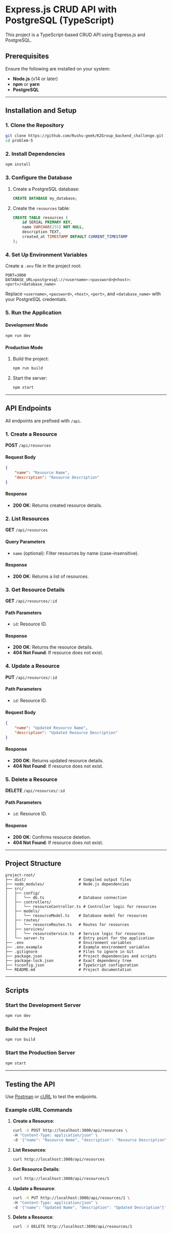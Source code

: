 # Express.js CRUD API with PostgreSQL (TypeScript)

This project is a TypeScript-based CRUD API using Express.js and PostgreSQL.

## Prerequisites

Ensure the following are installed on your system:

- **Node.js** (v14 or later)
- **npm** or **yarn**
- **PostgreSQL**

---

## Installation and Setup

### 1. Clone the Repository
```bash
git clone https://github.com/Rushu-geek/KZGroup_backend_challenge.git
cd problem-5
```

### 2. Install Dependencies
```bash
npm install
```

### 3. Configure the Database

1. Create a PostgreSQL database:
   ```sql
   CREATE DATABASE my_database;
   ```

2. Create the `resources` table:
   ```sql
   CREATE TABLE resources (
       id SERIAL PRIMARY KEY,
       name VARCHAR(255) NOT NULL,
       description TEXT,
       created_at TIMESTAMP DEFAULT CURRENT_TIMESTAMP
   );
   ```

### 4. Set Up Environment Variables

Create a `.env` file in the project root:

```env
PORT=3000
DATABASE_URL=postgresql://<username>:<password>@<host>:<port>/<database_name>
```

Replace `<username>`, `<password>`, `<host>`, `<port>`, and `<database_name>` with your PostgreSQL credentials.

### 5. Run the Application

#### Development Mode
```bash
npm run dev
```

#### Production Mode
1. Build the project:
   ```bash
   npm run build
   ```
2. Start the server:
   ```bash
   npm start
   ```

---

## API Endpoints

All endpoints are prefixed with `/api`.

### 1. Create a Resource
**POST** `/api/resources`

#### Request Body
```json
{
    "name": "Resource Name",
    "description": "Resource Description"
}
```

#### Response
- **200 OK**: Returns created resource details.

### 2. List Resources
**GET** `/api/resources`

#### Query Parameters
- `name` (optional): Filter resources by name (case-insensitive).

#### Response
- **200 OK**: Returns a list of resources.

### 3. Get Resource Details
**GET** `/api/resources/:id`

#### Path Parameters
- `id`: Resource ID.

#### Response
- **200 OK**: Returns the resource details.
- **404 Not Found**: If resource does not exist.

### 4. Update a Resource
**PUT** `/api/resources/:id`

#### Path Parameters
- `id`: Resource ID.

#### Request Body
```json
{
    "name": "Updated Resource Name",
    "description": "Updated Resource Description"
}
```

#### Response
- **200 OK**: Returns updated resource details.
- **404 Not Found**: If resource does not exist.

### 5. Delete a Resource
**DELETE** `/api/resources/:id`

#### Path Parameters
- `id`: Resource ID.

#### Response
- **200 OK**: Confirms resource deletion.
- **404 Not Found**: If resource does not exist.

---

## Project Structure

```
project-root/
├── dist/                       # Compiled output files
├── node_modules/               # Node.js dependencies
├── src/
│   ├── config/
│   │   └── db.ts               # Database connection
│   ├── controllers/
│   │   └── resourceController.ts # Controller logic for resources
│   ├── models/
│   │   └── resourceModel.ts    # Database model for resources
│   ├── routes/
│   │   └── resourceRoutes.ts   # Routes for resources
│   ├── services/
│   │   └── resourceService.ts  # Service logic for resources
│   └── server.ts               # Entry point for the application
├── .env                        # Environment variables
├── .env.example                # Example environment variables
├── .gitignore                  # Files to ignore in Git
├── package.json                # Project dependencies and scripts
├── package-lock.json           # Exact dependency tree
├── tsconfig.json               # TypeScript configuration
└── README.md                   # Project documentation
```

---

## Scripts

### Start the Development Server
```bash
npm run dev
```

### Build the Project
```bash
npm run build
```

### Start the Production Server
```bash
npm start
```

---

## Testing the API

Use [Postman](https://www.postman.com/) or [cURL](https://curl.se/) to test the endpoints.

### Example cURL Commands

1. **Create a Resource**:
   ```bash
   curl -X POST http://localhost:3000/api/resources \
   -H "Content-Type: application/json" \
   -d '{"name": "Resource Name", "description": "Resource Description"}'
   ```

2. **List Resources**:
   ```bash
   curl http://localhost:3000/api/resources
   ```

3. **Get Resource Details**:
   ```bash
   curl http://localhost:3000/api/resources/1
   ```

4. **Update a Resource**:
   ```bash
   curl -X PUT http://localhost:3000/api/resources/1 \
   -H "Content-Type: application/json" \
   -d '{"name": "Updated Name", "description": "Updated Description"}'
   ```

5. **Delete a Resource**:
   ```bash
   curl -X DELETE http://localhost:3000/api/resources/1
   ```